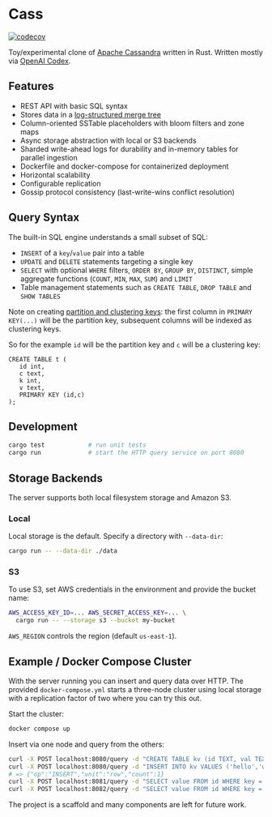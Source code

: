 # Cass
[![codecov](https://codecov.io/gh/OWNER/cass/branch/main/graph/badge.svg)](https://codecov.io/gh/OWNER/cass)

Toy/experimental clone of [Apache Cassandra](https://en.wikipedia.org/wiki/Apache_Cassandra) written in Rust. Written mostly via [OpenAI Codex](https://chatgpt.com/codex).

## Features

- REST API with basic SQL syntax
- Stores data in a [log-structured merge tree](https://en.wikipedia.org/wiki/Log-structured_merge-tree)
- Column-oriented SSTable placeholders with bloom filters and zone maps
- Async storage abstraction with local or S3 backends
- Sharded write-ahead logs for durability and in-memory tables for parallel ingestion
- Dockerfile and docker-compose for containerized deployment
- Horizontal scalability
- Configurable replication
- Gossip protocol consistency (last-write-wins conflict resolution)

## Query Syntax

The built-in SQL engine understands a small subset of SQL:

- `INSERT` of a `key`/`value` pair into a table
- `UPDATE` and `DELETE` statements targeting a single key
- `SELECT` with optional `WHERE` filters, `ORDER BY`, `GROUP BY`,
  `DISTINCT`, simple aggregate functions (`COUNT`, `MIN`, `MAX`, `SUM`)
  and `LIMIT`
- Table management statements such as `CREATE TABLE`, `DROP TABLE` and
  `SHOW TABLES`

Note on creating [partition and clustering keys](https://cassandra.apache.org/doc/4.0/cassandra/data_modeling/intro.html#partitions):
the first column in `PRIMARY KEY(...)` will be the partition key, subsequent columns will be indexed as clustering keys.

So for the example `id` will be the partition key and `c` will be a clustering key:

```
CREATE TABLE t (
   id int,
   c text,
   k int,
   v text,
   PRIMARY KEY (id,c)
);
```

## Development

```bash
cargo test            # run unit tests
cargo run             # start the HTTP query service on port 8080
```

## Storage Backends

The server supports both local filesystem storage and Amazon S3.

### Local

Local storage is the default. Specify a directory with `--data-dir`:

```bash
cargo run -- --data-dir ./data
```

### S3

To use S3, set AWS credentials in the environment and provide the bucket
name:

```bash
AWS_ACCESS_KEY_ID=... AWS_SECRET_ACCESS_KEY=... \
  cargo run -- --storage s3 --bucket my-bucket
```

`AWS_REGION` controls the region (default `us-east-1`).


## Example / Docker Compose Cluster

With the server running you can insert and query data over HTTP. The provided `docker-compose.yml` starts a three-node cluster using local
storage with a replication factor of two where you can try this out.

Start the cluster:

```bash
docker compose up
```

Insert via one node and query from the others:

```bash
curl -X POST localhost:8080/query -d "CREATE TABLE kv (id TEXT, val TEXT, PRIMARY KEY(id))"
curl -X POST localhost:8080/query -d "INSERT INTO kv VALUES ('hello','world')"
# => {"op":"INSERT","unit":"row","count":1}
curl -X POST localhost:8081/query -d "SELECT value FROM id WHERE key = 'hello'"
curl -X POST localhost:8082/query -d "SELECT value FROM id WHERE key = 'hello'"
```

The project is a scaffold and many components are left for future work.
